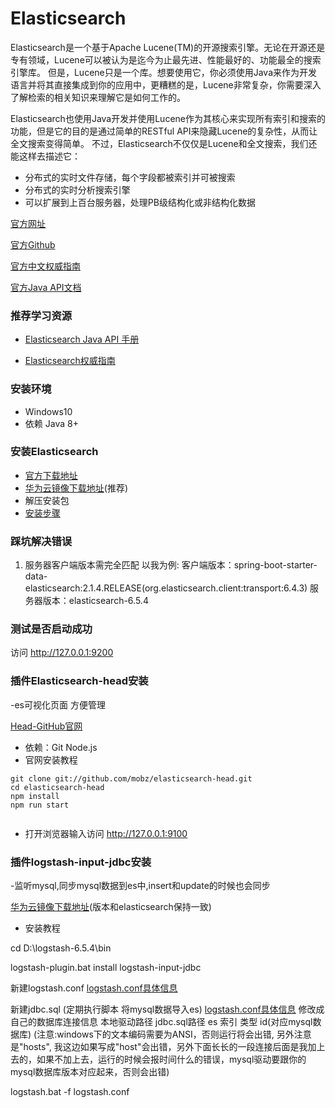 # Elasticsearch

Elasticsearch是一个基于Apache Lucene(TM)的开源搜索引擎。无论在开源还是专有领域，Lucene可以被认为是迄今为止最先进、性能最好的、功能最全的搜索引擎库。
但是，Lucene只是一个库。想要使用它，你必须使用Java来作为开发语言并将其直接集成到你的应用中，更糟糕的是，Lucene非常复杂，你需要深入了解检索的相关知识来理解它是如何工作的。

Elasticsearch也使用Java开发并使用Lucene作为其核心来实现所有索引和搜索的功能，但是它的目的是通过简单的RESTful API来隐藏Lucene的复杂性，从而让全文搜索变得简单。
不过，Elasticsearch不仅仅是Lucene和全文搜索，我们还能这样去描述它：

- 分布式的实时文件存储，每个字段都被索引并可被搜索
- 分布式的实时分析搜索引擎
- 可以扩展到上百台服务器，处理PB级结构化或非结构化数据

[官方网址](https://www.elastic.co/cn/)

[官方Github](https://github.com/elastic/elasticsearch)

[官方中文权威指南](https://www.elastic.co/guide/cn/elasticsearch/guide/current/index.html)

[官方Java API文档](https://www.elastic.co/guide/en/elasticsearch/client/java-api/current/index.html)

### 推荐学习资源

- [Elasticsearch Java API 手册](https://es.quanke.name/)

- [Elasticsearch权威指南](http://www.learnes.net/index.html)

### 安装环境

- Windows10
- 依赖 Java 8+

### 安装Elasticsearch

- [官方下载地址](https://www.elastic.co/downloads/elasticsearch)
- [华为云镜像下载地址](https://mirrors.huaweicloud.com/elasticsearch/)(推荐)
- 解压安装包 
- [安装步骤](https://www.jianshu.com/p/518b1273f4c1)



### 踩坑解决错误

1. 服务器客户端版本需完全匹配
	以我为例: 
	客户端版本：spring-boot-starter-data-elasticsearch:2.1.4.RELEASE(org.elasticsearch.client:transport:6.4.3)
	服务器版本：elasticsearch-6.5.4

### 测试是否启动成功

访问 http://127.0.0.1:9200

### 插件Elasticsearch-head安装
-es可视化页面  方便管理

[Head-GitHub官网](https://github.com/mobz/elasticsearch-head)

- 依赖：Git Node.js
- 官网安装教程
```
git clone git://github.com/mobz/elasticsearch-head.git
cd elasticsearch-head
npm install
npm run start


```

- 打开浏览器输入访问 http://127.0.0.1:9100


### 插件logstash-input-jdbc安装
-监听mysql,同步mysql数据到es中,insert和update的时候也会同步

[华为云镜像下载地址](https://mirrors.huaweicloud.com/logstash/)(版本和elasticsearch保持一致)


- 安装教程

 cd D:\logstash-6.5.4\bin
 
 logstash-plugin.bat install logstash-input-jdbc
 
 新建logstash.conf
 [logstash.conf具体信息](https://github.com/xinjiakun/Freefish/blob/master/logstash.conf)
 
 新建jdbc.sql (定期执行脚本 将mysql数据导入es)
 [logstash.conf具体信息](https://github.com/xinjiakun/Freefish/blob/master/jdbc.sql)
 修改成自己的数据库连接信息 本地驱动路径 jdbc.sql路径 es 索引 类型 id(对应mysql数据库)
 (注意:windows下的文本编码需要为ANSI，否则运行将会出错, 另外注意是"hosts", 我这边如果写成"host"会出错，另外下面长长的一段连接后面是我加上去的，如果不加上去，运行的时候会报时间什么的错误，mysql驱动要跟你的mysql数据库版本对应起来，否则会出错)
 
 logstash.bat -f logstash.conf
 
